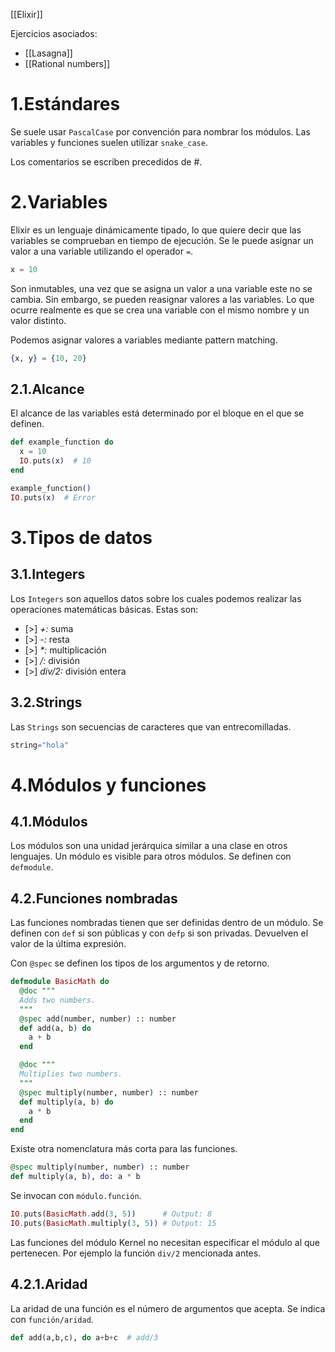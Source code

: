 [[Elixir]]

Ejercicios asociados:
+ [[Lasagna]]
+ [[Rational numbers]]

# 1.Estándares
Se suele usar `PascalCase` por convención para nombrar los módulos. Las variables y funciones suelen utilizar `snake_case`. 

Los comentarios se escriben precedidos de #. 

# 2.Variables
Elixir es un lenguaje dinámicamente tipado, lo que quiere decir que las variables se comprueban en tiempo de ejecución. Se le puede asignar un valor a una variable utilizando el operador `=`.

```elixir
x = 10
```

Son inmutables, una vez que se asigna un valor a una variable este no se cambia. Sin embargo, se pueden reasignar valores a las variables. Lo que ocurre realmente es que se crea una variable con el mismo nombre y un valor distinto.

Podemos asignar valores a variables mediante pattern matching.
```elixir
{x, y} = {10, 20}
```

## 2.1.Alcance
El alcance de las variables está determinado por el bloque en el que se definen. 
```elixir
def example_function do
  x = 10
  IO.puts(x)  # 10
end

example_function()
IO.puts(x)  # Error
```

# 3.Tipos de datos
## 3.1.Integers
Los `Integers` son aquellos datos sobre los cuales podemos realizar las operaciones matemáticas básicas. Estas son:
+ [>] *+:* suma
+ [>]  *-:* resta
+ [>]  *\*:* multiplicación
+ [>]  */:* división
+ [>]  *div/2:* división entera

## 3.2.Strings
Las `Strings` son secuencias de caracteres que van entrecomilladas.
```elixir
string="hola"
```

# 4.Módulos y funciones
## 4.1.Módulos
Los módulos son una unidad jerárquica similar a una clase en otros lenguajes. Un módulo es visible para otros módulos. Se definen con `defmodule`.

## 4.2.Funciones nombradas
Las funciones nombradas tienen que ser definidas dentro de un módulo. Se definen con `def` si son públicas y con `defp` si son privadas. Devuelven el valor de la última expresión.

Con `@spec` se definen los tipos de los argumentos y de retorno.

```elixir
defmodule BasicMath do
  @doc """
  Adds two numbers.
  """
  @spec add(number, number) :: number
  def add(a, b) do
    a + b
  end

  @doc """
  Multiplies two numbers.
  """
  @spec multiply(number, number) :: number
  def multiply(a, b) do
    a * b
  end
end
```

Existe otra nomenclatura más corta para las funciones.
```elixir
@spec multiply(number, number) :: number
def multiply(a, b), do: a * b
```

Se invocan con `módulo.función`.
```elixir
IO.puts(BasicMath.add(3, 5))      # Output: 8
IO.puts(BasicMath.multiply(3, 5)) # Output: 15
```

Las funciones del módulo Kernel no necesitan especificar el módulo al que pertenecen. Por ejemplo la función `div/2` mencionada antes.

## 4.2.1.Aridad
La aridad de una función es el número de argumentos que acepta. Se indica con `función/aridad`.
```elixir
def add(a,b,c), do a+b+c  # add/3
```



